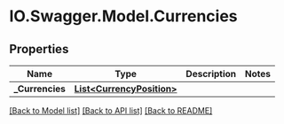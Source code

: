# IO.Swagger.Model.Currencies
## Properties

Name | Type | Description | Notes
------------ | ------------- | ------------- | -------------
**_Currencies** | [**List&lt;CurrencyPosition&gt;**](CurrencyPosition.md) |  | 

[[Back to Model list]](../README.md#documentation-for-models) [[Back to API list]](../README.md#documentation-for-api-endpoints) [[Back to README]](../README.md)

